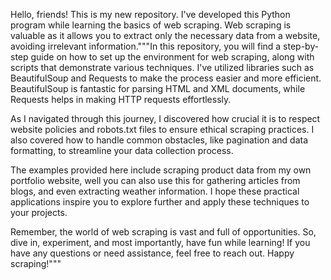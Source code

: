 
Hello, friends! This is my new repository. I've developed this Python program while learning the basics of web scraping. Web scraping is valuable as it allows you to extract only the necessary data from a website, avoiding irrelevant information."""In this repository, you will find a step-by-step guide on how to set up the environment for web scraping, along with scripts that demonstrate various techniques. I've utilized libraries such as BeautifulSoup and Requests to make the process easier and more efficient. BeautifulSoup is fantastic for parsing HTML and XML documents, while Requests helps in making HTTP requests effortlessly.

As I navigated through this journey, I discovered how crucial it is to respect website policies and robots.txt files to ensure ethical scraping practices. I also covered how to handle common obstacles, like pagination and data formatting, to streamline your data collection process.

The examples provided here include scraping product data from my own portfolio website, well you can also use this for gathering articles from blogs, and even extracting weather information. I hope these practical applications inspire you to explore further and apply these techniques to your projects.

Remember, the world of web scraping is vast and full of opportunities. So, dive in, experiment, and most importantly, have fun while learning! If you have any questions or need assistance, feel free to reach out. Happy scraping!"""
